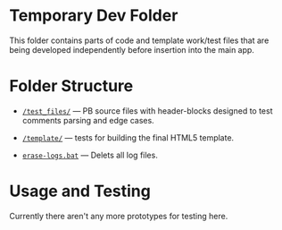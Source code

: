 # Temporary Dev Folder

This folder contains parts of code and template work/test files that are being developed independently before insertion into the main app.

# Folder Structure

- [`/test_files/`](./test_files) — PB source files with header-blocks designed to test comments parsing and edge cases.
- [`/template/`](./template) — tests for building the final HTML5 template.

- [`erase-logs.bat`](./erase-logs.bat) — Delets all log files.


# Usage and Testing

Currently there aren't any more prototypes for testing here.
